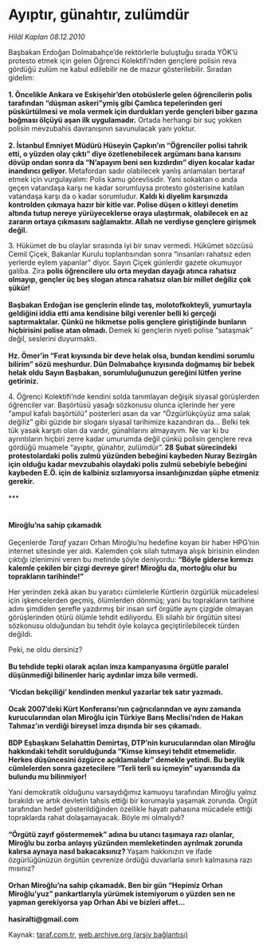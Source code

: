 # Ayıptır, günahtır, zulümdür

*Hilâl Kaplan 08.12.2010*

<div class="yazi"><p>Başbakan Erdoğan Dolmabahçe’de rektörlerle buluştuğu sırada YÖK’ü protesto etmek için gelen Öğrenci Kolektifi’nden gençlere polisin reva gördüğü zulüm ne kabul edilebilir ne de mazur gösterilebilir. Sıradan gidelim:<br/><br/><b>1. Öncelikle Ankara ve Eskişehir’den otobüslerle gelen öğrencilerin polis tarafından “düşman askeri”ymiş gibi Çamlıca tepelerinden geri püskürtülmesi ve mola vermek için durdukları yerde gençleri biber gazına boğması ölçüyü aşan ilk uygulamadır.</b> Ortada herhangi bir suç yokken polisin mevzubahis davranışının savunulacak yanı yoktur. <br/><br/><b>2. İstanbul Emniyet Müdürü Hüseyin Çapkın’ın “Öğrenciler polisi tahrik etti, o yüzden olay çıktı” diye özetlenebilecek argümanı bana karısını dövüp ondan sonra da “N’apayım beni sen kızdırdın” diyen kocalar kadar inandırıcı geliyor. </b>Metafordan sadır olabilecek yanlış anlamaları bertaraf etmek için vurgulayalım: Polis kamu görevlisidir. Yani sokaktan o anda geçen vatandaşa karşı ne kadar sorumluysa protesto gösterisine katılan vatandaşa karşı da o kadar sorumludur. <b>Kaldı ki diyelim karşınızda kontrolden çıkmaya hazır bir kitle var. Polise düşen o kitleyi denetim altında tutup nereye yürüyeceklerse oraya ulaştırmak, olabilecek en az zararın ortaya çıkmasını sağlamaktır. Allah ne verdiyse gençlere girişmek değil.</b> </p>
<p>3. Hükümet de bu olaylar sırasında iyi bir sınav vermedi. Hükümet sözcüsü Cemil Çiçek, Bakanlar Kurulu toplantısından sonra “insanları rahatsız eden yerlerde eylem yapanlar” diyor. Sayın Çiçek günlerdir gazete okumuyor galiba. Zira <b>polis öğrencilere ulu orta meydan dayağı atınca rahatsız olmayıp, gençler üç beş slogan atınca rahatsız olan bir millet değiliz çok şükür!<br/><br/></b><b>Başbakan Erdoğan ise gençlerin elinde taş, molotofkokteyli, yumurtayla geldiğini iddia etti ama kendisine bilgi verenler belli ki gerçeği saptırmaktalar. Çünkü ne hikmetse polis gençlere giriştiğinde bunların hiçbirisini polise atan olmadı. </b>Demek ki gençlerin niyeti polise “sataşmak” değil, seslerini duyurmaktı.<br/><br/><b>Hz. Ömer’in “Fırat kıyısında bir deve helak olsa, bundan kendimi sorumlu bilirim” sözü meşhurdur. Dün Dolmabahçe kıyısında doğmamış bir bebek helak oldu Sayın Başbakan, sorumluluğunuzun gereğini lütfen yerine getiriniz.</b></p>
<p>4. Öğrenci Kolektifi’nde kendini solda tanımlayan değişik siyasal görüşlerden öğrenciler var. Başörtüsü yasağı sözkonusu olunca içlerinde her yere “ampul kafalı başörtülü” posterleri asan da var “Özgürlükçüyüz ama salak değiliz” gibi güzide bir sloganı siyasal tarihimize kazandıran da... Belki tek tük yasak karşıtı olan da vardır, günahlarını almayayım. Ne var ki bu ayrıntıların hiçbiri zerre kadar umurumda değil çünkü polisin gençlere reva gördüğü muamele “ayıptır, günahtır, zulümdür”.<b> 28 Şubat sürecindeki protestolardaki polis zulmü yüzünden bebeğini kaybeden Nuray Bezirgân için olduğu kadar mevzubahis olaydaki polis zulmü sebebiyle bebeğini kaybeden E.Ö. için de kalbiniz sızlamıyorsa insanlığınızdan şüphe etmeniz gerekir.<br/><br/></b>*** </p>
<h4><br/>Miroğlu’na sahip çıkamadık</h4>
<p>Geçenlerde <i>Taraf</i> yazarı Orhan Miroğlu’nu hedefine koyan bir haber HPG’nin internet sitesinde yer aldı. Kalemden çok silah tutmaya alışık birisinin elinden çıktığı izlenimini veren bu metinde şöyle deniyordu: <b>“Böyle giderse kırmızı kalemle çekilen bir çizgi devreye girer! Miroğlu da, mortoğlu olur bu toprakların tarihinde!”</b></p>
<p>Her yerinden zekâ akan bu yaratıcı cümlelerle Kürtlerin özgürlük mücadelesi için işkencelerden geçmiş, ölümlerden dönmüş; yani bu toprakların tarihine adını şimdiden şerefle yazdırmış bir insan sırf örgütle aynı çizgide olmayan görüşlerinden ötürü ölümle tehdit ediliyordu. Eli silahlı bir örgütün sitesi sözkonusu olduğundan bu tehdit öyle kolayca geçiştirilebilecek türden değildi. </p>
<p>Peki, ne oldu dersiniz? <br/><br/><b>Bu tehdide tepki olarak açılan imza kampanyasına</b> <b>örgütle paralel düşünmediği bilinenler hariç aydınlar imza bile vermedi. <br/><br/></b><b>‘Vicdan bekçiliği’ kendinden menkul yazarlar tek satır yazmadı. <br/><br/></b><b>Ocak 2007’deki Kürt Konferansı’nın çağrıcılarından ve aynı zamanda kurucularından olan Miroğlu için Türkiye Barış Meclisi’nden de Hakan Tahmaz’ın verdiği bireysel imza dışında bir ses çıkamadı. <br/><br/></b><b>BDP Eşbaşkanı Selahattin Demirtaş, DTP’nin kurucularından olan Miroğlu hakkındaki tehdit sorulduğunda “Kimse kimseyi tehdit etmemelidir. Herkes düşüncesini özgürce açıklamalıdır” demekle yetindi. Bu beylik cümlelerden sonra gazetecilere “Terli terli su içmeyin” uyarısında da bulundu mu bilinmiyor!</b></p>
<p>Yani demokratik olduğunu varsaydığımız kamuoyu tarafından Miroğlu yalnız bırakıldı ve artık devletin tahsis ettiği bir korumayla yaşamak zorunda. Örgüt tarafından hedef gösterildiğinden özellikle hayatı pahasına mücadele ettiği topraklarda rahat dolaşamayacak. Böyle mi olmalıydı? <br/><br/><b>“Örgütü zayıf göstermemek” adına bu utancı taşımaya razı olanlar, Miroğlu bu zorba anlayış yüzünden memleketinden ayrılmak zorunda kalırsa aynaya nasıl bakacaksınız? </b>Yaşam hakkınızın ve ifade özgürlüğünüzün örgütün çevrenize ördüğü duvarlarla sınırlı kalmasına razı mısınız? <br/><br/><b>Orhan Miroğlu’na sahip çıkamadık. Ben bir gün “Hepimiz Orhan Miroğlu’yuz” pankartlarıyla yürümek istemiyorum o yüzden sen ne yapman gerekiyorsa yap Orhan Abi ve bizleri affet...<br/><br/></b><b>hasiralti@gmail.com</b></p></div>

Kaynak: [taraf.com.tr](http://www.taraf.com.tr:80/hilal-kaplan/makale-ayiptir-gunahtir-zulumdur.htm), [web.archive.org (arşiv bağlantısı)](http://web.archive.org/web/20101210163659/http://www.taraf.com.tr:80/hilal-kaplan/makale-ayiptir-gunahtir-zulumdur.htm)
